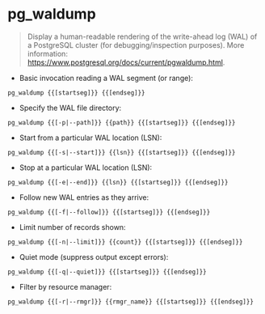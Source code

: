 # pg_waldump

> Display a human-readable rendering of the write-ahead log (WAL) of a PostgreSQL cluster (for debugging/inspection purposes).
> More information: <https://www.postgresql.org/docs/current/pgwaldump.html>.

- Basic invocation reading a WAL segment (or range):

`pg_waldump {{[startseg]}} {{[endseg]}}`

- Specify the WAL file directory:

`pg_waldump {{[-p|--path]}} {{path}} {{[startseg]}} {{[endseg]}}`

- Start from a particular WAL location (LSN):

`pg_waldump {{[-s|--start]}} {{lsn}} {{[startseg]}} {{[endseg]}}`

- Stop at a particular WAL location (LSN):

`pg_waldump {{[-e|--end]}} {{lsn}} {{[startseg]}} {{[endseg]}}`

- Follow new WAL entries as they arrive:

`pg_waldump {{[-f|--follow]}} {{[startseg]}} {{[endseg]}}`

- Limit number of records shown:

`pg_waldump {{[-n|--limit]}} {{count}} {{[startseg]}} {{[endseg]}}`

- Quiet mode (suppress output except errors):

`pg_waldump {{[-q|--quiet]}} {{[startseg]}} {{[endseg]}}`

- Filter by resource manager:

`pg_waldump {{[-r|--rmgr]}} {{rmgr_name}} {{[startseg]}} {{[endseg]}}`
